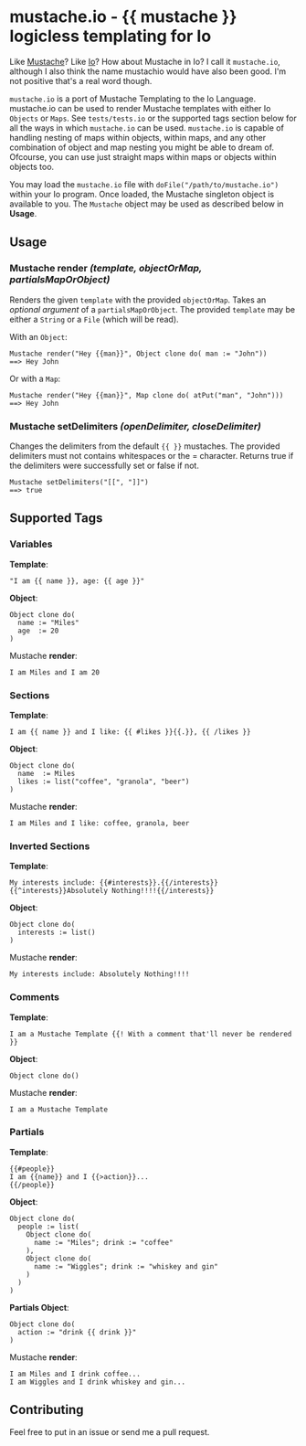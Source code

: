 mustache.io - {{ mustache }} logicless templating for Io
========================================================
Like [Mustache](http://mustache.github.com)? Like [Io](http://iolanguage.com)? How about Mustache in Io? I call it `mustache.io`, although I also think the name mustachio would have also been good. I'm not positive that's a real word though.

`mustache.io` is a port of Mustache Templating to the Io Language. mustache.io can be used to render Mustache templates with either Io `Objects` or `Maps`. See `tests/tests.io` or the supported tags section below for all the ways in which `mustache.io` can be used. `mustache.io` is capable of handling nesting of maps within objects, within maps, and any other combination of object and map nesting you might be able to dream of. Ofcourse, you can use just straight maps within maps or objects within objects too.

You may load the `mustache.io` file with `doFile("/path/to/mustache.io")` within your Io program. Once loaded, the Mustache singleton object is available to you. The `Mustache` object may be used as described below in **Usage**.

Usage
-----
### Mustache **render** ***(template, objectOrMap, partialsMapOrObject)***
Renders the given `template` with the provided `objectOrMap`. Takes an *optional argument* of a `partialsMapOrObject`. The provided `template` may be either a `String` or a `File` (which will be read).

With an `Object`:
```
Mustache render("Hey {{man}}", Object clone do( man := "John"))
==> Hey John
```

Or with a `Map`:
```
Mustache render("Hey {{man}}", Map clone do( atPut("man", "John")))
==> Hey John
```

### Mustache **setDelimiters** ***(openDelimiter, closeDelimiter)***
Changes the delimiters from the default `{{ }}` mustaches. The provided delimiters must not contains whitespaces or the = character. Returns true if the delimiters were successfully set or false if not.

```
Mustache setDelimiters("[[", "]]")
==> true
```


Supported Tags
--------------
### Variables

**Template**:
```
"I am {{ name }}, age: {{ age }}"
```

**Object**:
```
Object clone do(
  name := "Miles"
  age  := 20 
)
```

Mustache **render**:
```
I am Miles and I am 20
```

### Sections

**Template**:
```
I am {{ name }} and I like: {{ #likes }}{{.}}, {{ /likes }}
```

**Object**:
```
Object clone do(
  name  := Miles
  likes := list("coffee", "granola", "beer")
)
```

Mustache **render**:
```
I am Miles and I like: coffee, granola, beer
```

### Inverted Sections

**Template**:
```
My interests include: {{#interests}}.{{/interests}}{{^interests}}Absolutely Nothing!!!!{{/interests}}
```

**Object**:
```
Object clone do(
  interests := list()
)
```

Mustache **render**:
```
My interests include: Absolutely Nothing!!!!
```

### Comments 

**Template**:
```
I am a Mustache Template {{! With a comment that'll never be rendered }}
```

**Object**:
```
Object clone do()
```

Mustache **render**:
```
I am a Mustache Template 
```

### Partials

**Template**:
```
{{#people}}
I am {{name}} and I {{>action}}...
{{/people}}
```

**Object**:
```
Object clone do(
  people := list(
    Object clone do(
      name := "Miles"; drink := "coffee"
    ),
    Object clone do(
      name := "Wiggles"; drink := "whiskey and gin"
    )
  )
)
```

**Partials Object**:
```
Object clone do(
  action := "drink {{ drink }}"  
)
```

Mustache **render**:
```
I am Miles and I drink coffee...
I am Wiggles and I drink whiskey and gin...
```

Contributing
------------
Feel free to put in an issue or send me a pull request.
